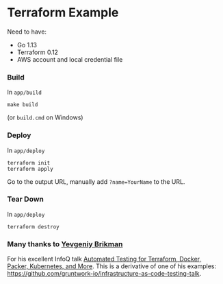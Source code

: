 # Terraform Example
Need to have:
 - Go 1.13
 - Terraform 0.12
 - AWS account and local credential file
### Build
In `app/build`
```shell script
make build
```
(or `build.cmd` on Windows)
### Deploy
In `app/deploy`
```shell script
terraform init
terraform apply
```
Go to the output URL, manually add `?name=YourName` to the URL.
### Tear Down
In `app/deploy`
```shell script
terraform destroy
```
### Many thanks to [Yevgeniy Brikman](https://github.com/brikis98)
For his excellent InfoQ talk [Automated Testing for Terraform, Docker, Packer, Kubernetes, and More](https://www.youtube.com/watch?v=xhHOW0EF5u8). This is a derivative of one of his examples: https://github.com/gruntwork-io/infrastructure-as-code-testing-talk.

